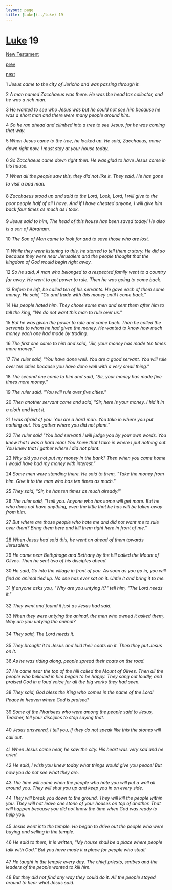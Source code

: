 ```yaml
---
layout: page
title: [Luke](../luke) 19
---
```


# [Luke](../luke) 19

[New Testament](/new-testament)


[prev](luke-18.html)


[next](luke-20.html)

1 _Jesus came to the city of Jericho and was passing through it._

2 _A man named Zacchaeus was there. He was the head tax collector, and he was a rich man._

3 _He wanted to see who Jesus was but he could not see him because he was a short man and there were many people around him._

4 _So he ran ahead and climbed into a tree to see Jesus, for he was coming that way._

5 _When Jesus came to the tree, he looked up. He said, Zacchaeus, come down right now.  I must stay at your house today._

6 _So Zacchaeus came down right then. He was glad to have Jesus come in his house._

7 _When all the people saw this, they did not like it. They said, He has gone to visit a bad man._

8 _Zacchaeus stood up and said to the Lord, Look, Lord, I will give to the poor people half of all I have. And if I have cheated anyone, I will give him back four times as much as I took._

9 _Jesus said to him, The head of this house has been saved today! He also is a son of Abraham._

10 _The Son of Man came to look for and to save those who are lost._

11 _While they were listening to this, he started to tell them a story. He did so because they were near Jerusalem and the people thought that the kingdom of God would begin right away._

12 _So he said, A man who belonged to a respected family went to a country far away. He went to get power to rule. Then he was going to come back._

13 _Before he left, he called ten of his servants. He gave each of them some money. He said,  "Go and trade with this money until I come back."_

14 _His people hated him. They chose some men and sent them after him to tell the king,  "We do not want this man to rule over us."_

15 _But he was given the power to rule and came back. Then he called the servants to whom he had given the money. He wanted to know how much money each one had made by trading._

16 _The first one came to him and said, "Sir, your money has made ten times more money."_

17 _The ruler said, "You have done well. You are a good servant. You will rule over ten cities because you have done well with a very small thing."_

18 _The second one came to him and said, "Sir, your money has made five times more money."_

19 _The ruler said, "You will rule over five cities."_

20 _Then another servant came and said, "Sir, here is your money. I hid it in a cloth and kept it._

21 _I was afraid of you. You are a hard man. You take in where you put nothing out. You gather where you did not plant."_

22 _The ruler said "You bad servant! I will judge you by your own words. You knew that I was a hard man! You knew that I take in where I put nothing out. You knew that I gather where I did not plant._

23 _Why did you not put my money in the bank? Then when you came home I would have had my money with interest."_

24 _Some men were standing there. He said to them, "Take the money from him. Give it to the man who has ten times as much."_

25 _They said, "Sir, he has ten times as much already!"_

26 _The ruler said, "I tell you. Anyone who has some will get more. But he who does not have anything, even the little that he has will be taken away from him._

27 _But where are those people who hate me and did not want me to rule over them? Bring them here and kill them right here in front of me." _

28 _When Jesus had said this, he went on ahead of them towards Jerusalem._

29 _He came near Bethphage and Bethany by the hill called the Mount of Olives. Then he sent two of his disciples ahead._

30 _He said, Go into the village in front of you. As soon as you go in, you will find an animal tied up. No one has ever sat on it. Untie it and bring it to me._

31 _If anyone asks you, "Why are you untying it?" tell him, "The Lord needs it." _

32 _They went and found it just as Jesus had said._

33 _When they were untying the animal, the men who owned it asked them, Why are you untying the animal?_

34 _They said, The Lord needs it._

35 _They brought it to Jesus and laid their coats on it. Then they put Jesus on it._

36 _As he was riding along, people spread their coats on the road._

37 _He came near the top of the hill called the Mount of Olives. Then all the people who believed in him began to be happy. They sang out loudly, and praised God in a loud voice for all the big works they had seen._

38 _They said, God bless the King who comes in the name of the Lord! Peace in heaven where God is praised!_

39 _Some of the Pharisees who were among the people said to Jesus, Teacher, tell your disciples to stop saying that._

40 _Jesus answered, I tell you, if they do not speak like this the stones will call out._

41 _When Jesus came near, he saw the city. His heart was very sad and he cried._

42 _He said, I wish you knew today what things would give you peace! But now you do not see what they are._

43 _The time will come when the people who hate you will put a wall all around you. They will shut you up and keep you in on every side._

44 _They will break you down to the ground. They will kill the people within you. They will not leave one stone of your houses on top of another. That will happen because you did not know the time when God was ready to help you._

45 _Jesus went into the temple. He began to drive out the people who were buying and selling in the temple._

46 _He said to them, It is written, "My house shall be a place where people talk with God."  But you have made it a place for people who steal!_

47 _He taught in the temple every day. The chief priests, scribes and the leaders of the people wanted to kill him._

48 _But they did not find any way they could do it. All the people stayed around to hear what Jesus said._

